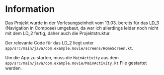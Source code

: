 # Information
Das Projekt wurde in der Vorlesungseinheit vom 13.03. bereits für das LD_3 (Navigation in Compose) umgebaut, da war ich allerdings leider noch nicht mit dem LD_2 fertig, daher auch die Projektstruktur.

Der relevante Code für das LD_2 liegt unter `app/src/main/java/com.example.movie/screens/HomeScreen.kt`. 

Um die App zu starten, muss die `MainActivity` aus dem `app/src/main/java/com.example.movie/MainActivity.kt` File gestartet werden.